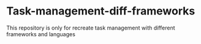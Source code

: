 # Task-management-diff-frameworks

This repository is only for recreate task management with different frameworks and languages

